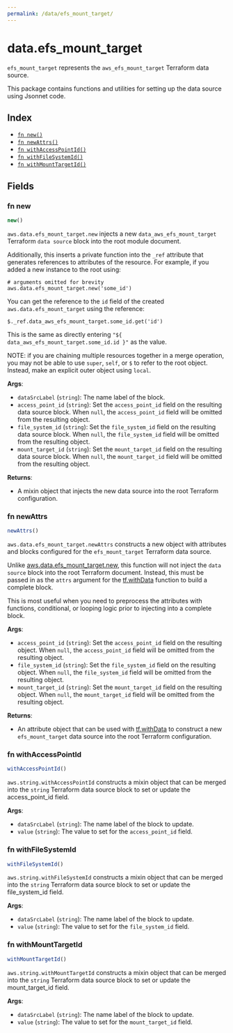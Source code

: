 ```yaml
---
permalink: /data/efs_mount_target/
---
```


# data.efs_mount_target

`efs_mount_target` represents the `aws_efs_mount_target` Terraform data source.



This package contains functions and utilities for setting up the data source using Jsonnet code.


## Index

* [`fn new()`](#fn-new)
* [`fn newAttrs()`](#fn-newattrs)
* [`fn withAccessPointId()`](#fn-withaccesspointid)
* [`fn withFileSystemId()`](#fn-withfilesystemid)
* [`fn withMountTargetId()`](#fn-withmounttargetid)

## Fields

### fn new

```ts
new()
```


`aws.data.efs_mount_target.new` injects a new `data_aws_efs_mount_target` Terraform `data source`
block into the root module document.

Additionally, this inserts a private function into the `_ref` attribute that generates references to attributes of the
resource. For example, if you added a new instance to the root using:

    # arguments omitted for brevity
    aws.data.efs_mount_target.new('some_id')

You can get the reference to the `id` field of the created `aws.data.efs_mount_target` using the reference:

    $._ref.data_aws_efs_mount_target.some_id.get('id')

This is the same as directly entering `"${ data_aws_efs_mount_target.some_id.id }"` as the value.

NOTE: if you are chaining multiple resources together in a merge operation, you may not be able to use `super`, `self`,
or `$` to refer to the root object. Instead, make an explicit outer object using `local`.

**Args**:
  - `dataSrcLabel` (`string`): The name label of the block.
  - `access_point_id` (`string`): Set the `access_point_id` field on the resulting data source block. When `null`, the `access_point_id` field will be omitted from the resulting object.
  - `file_system_id` (`string`): Set the `file_system_id` field on the resulting data source block. When `null`, the `file_system_id` field will be omitted from the resulting object.
  - `mount_target_id` (`string`): Set the `mount_target_id` field on the resulting data source block. When `null`, the `mount_target_id` field will be omitted from the resulting object.

**Returns**:
- A mixin object that injects the new data source into the root Terraform configuration.


### fn newAttrs

```ts
newAttrs()
```


`aws.data.efs_mount_target.newAttrs` constructs a new object with attributes and blocks configured for the `efs_mount_target`
Terraform data source.

Unlike [aws.data.efs_mount_target.new](#fn-new), this function will not inject the `data source`
block into the root Terraform document. Instead, this must be passed in as the `attrs` argument for the
[tf.withData](https://github.com/tf-libsonnet/core/tree/main/docs#fn-withdata) function to build a complete block.

This is most useful when you need to preprocess the attributes with functions, conditional, or looping logic prior to
injecting into a complete block.

**Args**:
  - `access_point_id` (`string`): Set the `access_point_id` field on the resulting object. When `null`, the `access_point_id` field will be omitted from the resulting object.
  - `file_system_id` (`string`): Set the `file_system_id` field on the resulting object. When `null`, the `file_system_id` field will be omitted from the resulting object.
  - `mount_target_id` (`string`): Set the `mount_target_id` field on the resulting object. When `null`, the `mount_target_id` field will be omitted from the resulting object.

**Returns**:
  - An attribute object that can be used with [tf.withData](https://github.com/tf-libsonnet/core/tree/main/docs#fn-withdata) to construct a new `efs_mount_target` data source into the root Terraform configuration.


### fn withAccessPointId

```ts
withAccessPointId()
```

`aws.string.withAccessPointId` constructs a mixin object that can be merged into the `string`
Terraform data source block to set or update the access_point_id field.



**Args**:
  - `dataSrcLabel` (`string`): The name label of the block to update.
  - `value` (`string`): The value to set for the `access_point_id` field.


### fn withFileSystemId

```ts
withFileSystemId()
```

`aws.string.withFileSystemId` constructs a mixin object that can be merged into the `string`
Terraform data source block to set or update the file_system_id field.



**Args**:
  - `dataSrcLabel` (`string`): The name label of the block to update.
  - `value` (`string`): The value to set for the `file_system_id` field.


### fn withMountTargetId

```ts
withMountTargetId()
```

`aws.string.withMountTargetId` constructs a mixin object that can be merged into the `string`
Terraform data source block to set or update the mount_target_id field.



**Args**:
  - `dataSrcLabel` (`string`): The name label of the block to update.
  - `value` (`string`): The value to set for the `mount_target_id` field.
